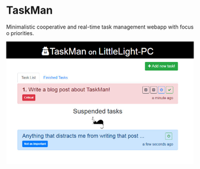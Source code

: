 # TaskMan
Minimalistic cooperative and real-time task management webapp with focus o priorities.

![TaskMan screenshot](/screenshots/TaskMan-screenshot.jpg?raw=true "TaskMan screenshot")
